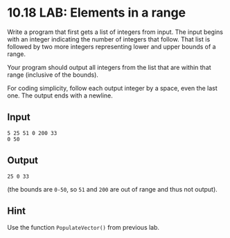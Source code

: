 # 10.18 LAB: Elements in a range
Write a program that first gets a list of integers from input.
The input begins with an integer indicating the number of integers that follow.
That list is followed by two more integers representing lower and upper
bounds of a range.

Your program should output all integers from the list that are within that range
(inclusive of the bounds).

For coding simplicity, follow each output integer by a space, even the last one.
The output ends with a newline.

## Input
```
5 25 51 0 200 33
0 50
```

## Output
```
25 0 33
```

(the bounds are `0-50`, so `51` and `200` are out of range and thus not output).

## Hint
Use the function `PopulateVector()` from previous lab.